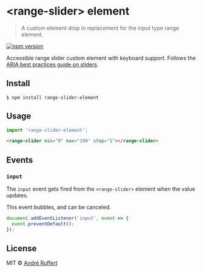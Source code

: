 # &lt;range-slider&gt; element

> A custom element drop in replacement for the input type range element.   

[![npm version](https://img.shields.io/npm/v/range-slider-element.svg)](https://www.npmjs.com/package/range-slider-element)

Accessible range slider custom element with keyboard support.
Follows the [ARIA best practices guide on sliders](https://www.w3.org/TR/wai-aria-practices/#slider).


## Install

```
$ npm install range-slider-element
```


## Usage

```js
import 'range-slider-element';
```

```html
<range-slider min="0" max="100" step="1"></range-slider>
```


## Events

### `input`

The `input` event gets fired from the `<range-slider>` element when the value updates.

This event bubbles, and can be canceled.

```js
document.addEventListener('input', event => {
  event.preventDefault();
});
```


## License

MIT © [André Ruffert](https://andreruffert.com)
